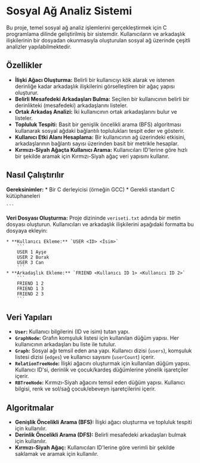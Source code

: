 # Sosyal Ağ Analiz Sistemi

Bu proje, temel sosyal ağ analiz işlemlerini gerçekleştirmek için C programlama dilinde geliştirilmiş bir sistemdir. Kullanıcıların ve arkadaşlık ilişkilerinin bir dosyadan okunmasıyla oluşturulan sosyal ağ üzerinde çeşitli analizler yapılabilmektedir.

## Özellikler

* **İlişki Ağacı Oluşturma:** Belirli bir kullanıcıyı kök alarak ve istenen derinliğe kadar arkadaşlık ilişkilerini görselleştiren bir ağaç yapısı oluşturur.
* **Belirli Mesafedeki Arkadaşları Bulma:** Seçilen bir kullanıcının belirli bir derinlikteki (mesafedeki) arkadaşlarını listeler.
* **Ortak Arkadaş Analizi:** İki kullanıcının ortak arkadaşlarını bulur ve listeler.
* **Topluluk Tespiti:** Basit bir genişlik öncelikli arama (BFS) algoritması kullanarak sosyal ağdaki bağlantılı toplulukları tespit eder ve gösterir.
* **Kullanıcı Etki Alanı Hesaplama:** Bir kullanıcının ağ üzerindeki etkisini, arkadaşlarının bağlantı sayısı üzerinden basit bir metrikle hesaplar.
* **Kırmızı-Siyah Ağaçta Kullanıcı Arama:** Kullanıcıları ID'lerine göre hızlı bir şekilde aramak için Kırmızı-Siyah ağaç veri yapısını kullanır.

## Nasıl Çalıştırılır

  **Gereksinimler:**
    * Bir C derleyicisi (örneğin GCC)
    * Gerekli standart C kütüphaneleri


    ```

  **Veri Dosyası Oluşturma:**
    Proje dizininde `veriseti.txt` adında bir metin dosyası oluşturun. Kullanıcıları ve arkadaşlık ilişkilerini aşağıdaki formatta bu dosyaya ekleyin:

    * **Kullanıcı Ekleme:** `USER <ID> <İsim>`
        ```
        USER 1 Ayşe
        USER 2 Burak
        USER 3 Can
        ```
    * **Arkadaşlık Ekleme:** `FRIEND <Kullanıcı ID 1> <Kullanıcı ID 2>`
        ```
        FRIEND 1 2
        FRIEND 1 3
        FRIEND 2 3
        ```



## Veri Yapıları

* **`User`:** Kullanıcı bilgilerini (ID ve isim) tutan yapı.
* **`GraphNode`:** Grafın komşuluk listesi için kullanılan düğüm yapısı. Her kullanıcının arkadaşları bu liste ile tutulur.
* **`Graph`:** Sosyal ağı temsil eden ana yapı. Kullanıcı dizisi (`users`), komşuluk listesi dizisi (`edges`) ve kullanıcı sayısını (`userCount`) içerir.
* **`RelationTreeNode`:** İlişki ağacını oluşturmak için kullanılan düğüm yapısı. Kullanıcı ID'si, derinlik ve çocuk/kardeş düğümlerine yönelik işaretçiler içerir.
* **`RBTreeNode`:** Kırmızı-Siyah ağacını temsil eden düğüm yapısı. Kullanıcı bilgisi, renk ve sol/sağ çocuk/ebeveyn işaretçilerini içerir.

## Algoritmalar

* **Genişlik Öncelikli Arama (BFS):** İlişki ağacı oluşturma ve topluluk tespiti için kullanılır.
* **Derinlik Öncelikli Arama (DFS):** Belirli mesafedeki arkadaşları bulmak için kullanılır.
* **Kırmızı-Siyah Ağaç:** Kullanıcıları ID'lerine göre verimli bir şekilde saklamak ve aramak için kullanılır.

